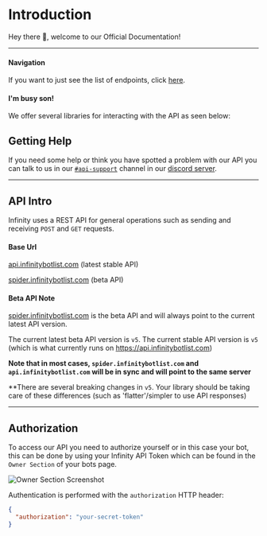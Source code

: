 # Introduction

Hey there 👋, welcome to our Official Documentation!

---

#### Navigation

If you want to just see the list of endpoints, click [here](#servers).

#### I'm busy son!

We offer several libraries for interacting with the API as seen below:

## Getting Help

If you need some help or think you have spotted a problem with our API you can talk to us in our 
[`#api-support`](https://discord.com/channels/758641373074423808/826363644295643136) channel in our [discord server](https://infinitybotlist.com/discord).

---

## API Intro

Infinity uses a REST API for general operations such as sending and receiving `POST` and `GET` requests.

#### Base Url

[api.infinitybotlist.com](https://api.infinitybotlist.com) (latest stable API)

[spider.infinitybotlist.com](https://spider.infinitybotlist.com) (beta API)

#### Beta API Note

[spider.infinitybotlist.com](https://spider.infinitybotlist.com) is the beta API and will always point to the current latest API version. 

The current latest beta API version is ``v5``. The current stable API version is ``v5`` (which is what currently runs on https://api.infinitybotlist.com)

**Note that in most cases, ``spider.infinitybotlist.com`` and ``api.infinitybotlist.com`` will be in sync and will point to the same server**

**There are several breaking changes in ``v5``. Your library should be taking care of these differences (such as 'flatter'/simpler to use API responses)

---

## Authorization

To access our API you need to authorize yourself or in this case your bot, this can be done by using your Infinity API Token which can be found in the `Owner Section` of your bots page.

![Owner Section Screenshot](https://media.discordapp.net/attachments/832011830238248961/871632845821591562/image0.png)

Authentication is performed with the `authorization` HTTP header:

```json
{
  "authorization": "your-secret-token"
}
```
